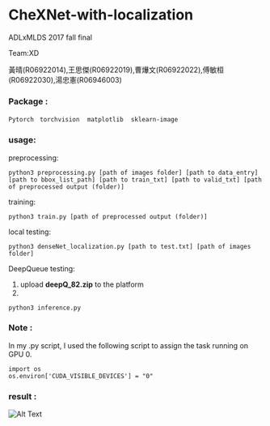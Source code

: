 # CheXNet-with-localization
ADLxMLDS 2017 fall final

Team:XD

黃晴(R06922014),王思傑(R06922019),曹爗文(R06922022),傅敏桓(R06922030),湯忠憲(R06946003)
### Package : 
`Pytorch` &nbsp; `torchvision` &nbsp;` matplotlib`  &nbsp;` sklearn-image` &nbsp;

### usage:
preprocessing:
```
python3 preprocessing.py [path of images folder] [path to data_entry] [path to bbox_list_path] [path to train_txt] [path to valid_txt] [path of preprocessed output (folder)]
```

training:
```
python3 train.py [path of preprocessed output (folder)]
```

local testing:
```
python3 denseNet_localization.py [path to test.txt] [path of images folder]
```

DeepQueue testing:

1) upload **deepQ_82.zip** to the platform
2)
```
python3 inference.py
```


### Note :
In my .py script, I used the following script to assign the task running on GPU 0.<br>

```
import os
os.environ['CUDA_VISIBLE_DEVICES'] = "0"
```
### result :
![Alt Text](https://github.com/thtang/CheXNet-with-localization/blob/master/bb_select.JPG)
